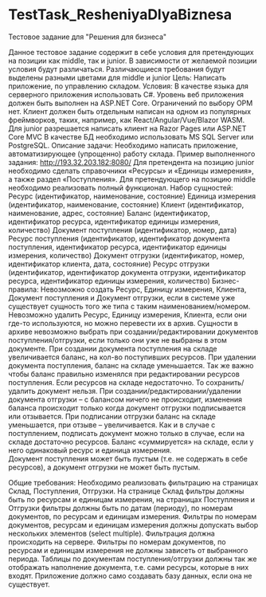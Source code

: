 # TestTask_ResheniyaDlyaBiznesa
Тестовое задание для "Решения для бизнеса"

Данное тестовое задание содержит в себе условия для претендующих на позиции как middle, так и junior. В зависимости от желаемой позиции условия будут различаться. Различающиеся требования будут выделены разными цветами для middle и junior
Цель: 
Написать приложение, по управлению складом.
Условия:
В качестве языка для серверного приложения использовать C#.
Уровень веб приложения должен быть выполнен на ASP.NET Core.
Ограничений по выбору ОРМ нет.
Клиент должен быть отдельным написан на одном из популярных фреймворков, таких, например, как React/Angular/Vue/Blazor WASM. Для junior разрешается написать клиент на Razor Pages или ASP.NET Core MVC
В качестве БД необходимо использовать MS SQL Server или PostgreSQL.
Описание задачи:
Необходимо написать приложение, автоматизирующее (упрощенно) работу склада.
Пример выполненного задания: http://193.32.203.182:8080/
Для претендента на позицию junior необходимо сделать справочники «Ресурсы» и «Единицы измерения», а также раздел «Поступления».
Для претендующего на позицию middle необходимо реализовать полный функционал.
Набор сущностей:
Ресурс (идентификатор, наименование, состояние)
Единица измерения (идентификатор, наименование, состояние)
Клиент (идентификатор, наименование, адрес, состояние)
Баланс (идентификатор, идентификатор ресурса, идентификатор единицы измерения, количество)
Документ поступления (идентификатор, номер, дата)
Ресурс поступления (идентификатор, идентификатор документа поступления, идентификатор ресурса, идентификатор единицы измерения, количество)
Документ отгрузки (идентификатор, номер, идентификатор клиента, дата, состояние)
Ресурс отгрузки (идентификатор, идентификатор документа отгрузки, идентификатор ресурса, идентификатор единицы измерения, количество)
Бизнес-правила:
Невозможно создать Ресурс, Единицу измерения, Клиента, Документ поступления и Документ отгрузки, если в системе уже существует сущность того же типа с таким наименованием/номером.
Невозможно удалить Ресурс, Единицу измерения, Клиента, если они где-то используются, но можно перевести их в архив. Сущности в архиве невозможно выбрать при создании/редактировании документов поступления/отгрузки, если только они уже не выбраны в этом документе.
При создании документа поступления на складе увеличивается баланс, на кол-во поступивших ресурсов. При удалении документа поступления, баланс на складе уменьшается. Так же важно чтобы баланс правильно изменялся при редактировании ресурсов поступления. Если ресурсов на складе недостаточно. То сохранить/удалить документ нельзя.
При создании/редактировании/удалении документа отгрузки – с балансом ничего не происходит, изменения баланса происходит только когда документ отгрузки подписывается или отзывается. При подписании отгрузки баланс на складе уменьшается, при отзыве – увеличивается. Как и в случае с поступлением, подписать документ можно только в случае, если на складе достаточно ресурсов. 
Баланс «суммируется» на складе, если у него одинаковый ресурс и единица измерения.  
Документ поступления может быть пустым (т.е. не содержать в себе ресурсов), а документ отгрузки не может быть пустым. 

Общие требования:
Необходимо реализовать фильтрацию на страницах Склад, Поступления, Отгрузки. На странице Склад фильтры должны быть по ресурсам и единицам измерения, на страницах Поступления и Отгрузки фильтры должны быть по датам (периоду), по номерам документов, по ресурсам и единицам измерения. Фильтры по номерам документов, ресурсам и единицам измерения должны допускать выбор нескольких элементов (select multiple). Фильтрация должна происходить на сервере. Фильтры по номерам документов, по ресурсам и единицам измерения не должны зависеть от выбранного периода. 
Таблицы по документам поступления/отгрузки должны так же отображать наполнение документа, т.е. сами ресурсы, которые в них входят.
Приложение должно само создавать базу данных, если она не существует.
